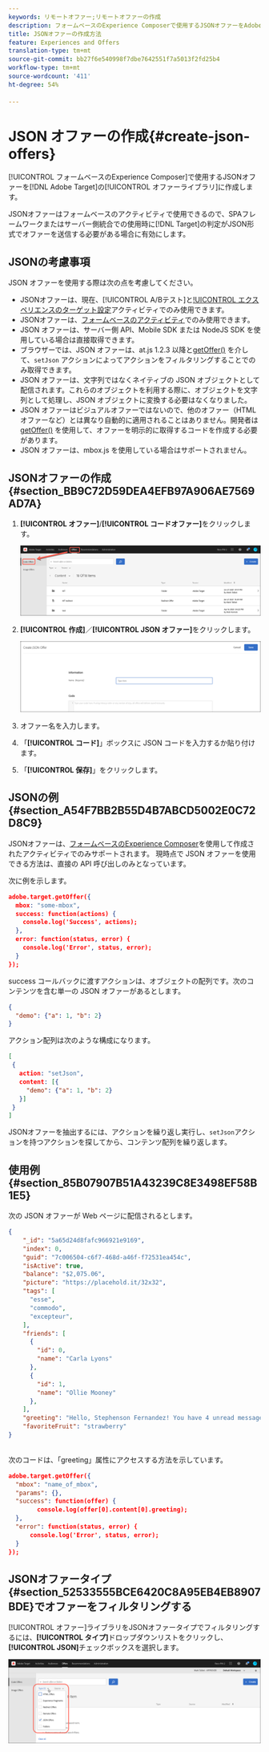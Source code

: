 ```yaml
---
keywords: リモートオファー;リモートオファーの作成
description: フォームベースのExperience Composerで使用するJSONオファーをAdobe Targetで作成する方法を説明します。 JSONオファーは、SPAフレームワークまたはサーバー側の統合に役立ちます。
title: JSONオファーの作成方法
feature: Experiences and Offers
translation-type: tm+mt
source-git-commit: bb27f6e540998f7dbe7642551f7a5013f2fd25b4
workflow-type: tm+mt
source-wordcount: '411'
ht-degree: 54%

---
```



# JSON オファーの作成{#create-json-offers}

[!UICONTROL フォームベースのExperience Composer]で使用するJSONオファーを[!DNL Adobe Target]の[!UICONTROL オファーライブラリ]に作成します。

JSONオファーはフォームベースのアクティビティで使用できるので、SPAフレームワークまたはサーバー側統合での使用時に[!DNL Target]の判定がJSON形式でオファーを送信する必要がある場合に有効にします。

## JSONの考慮事項

JSON オファーを使用する際は次の点を考慮してください。

* JSONオファーは、現在、[!UICONTROL A/Bテスト]と[!UICONTROL エクスペリエンスのターゲット設定](XT)アクティビティでのみ使用できます。
* JSONオファーは、[フォームベースのアクティビティ](/help/c-experiences/form-experience-composer.md)でのみ使用できます。
* JSON オファーは、サーバー側 API、Mobile SDK または NodeJS SDK を使用している場合は直接取得できます。
* ブラウザーでは、JSON オファーは、at.js 1.2.3 以降と[getOffer()](/help/c-implementing-target/c-implementing-target-for-client-side-web/adobe-target-getoffer.md) を介して、`setJson` アクションによってアクションをフィルタリングすることでのみ取得できます。
* JSON オファーは、文字列ではなくネイティブの JSON オブジェクトとして配信されます。これらのオブジェクトを利用する際に、オブジェクトを文字列として処理し、JSON オブジェクトに変換する必要はなくなりました。
* JSON オファーはビジュアルオファーではないので、他のオファー（HTML オファーなど）とは異なり自動的に適用されることはありません。開発者は[getOffer()](/help/c-implementing-target/c-implementing-target-for-client-side-web/adobe-target-getoffer.md) を使用して、オファーを明示的に取得するコードを作成する必要があります。
* JSON オファーは、mbox.js を使用している場合はサポートされません。

## JSONオファーの作成{#section_BB9C72D59DEA4EFB97A906AE7569AD7A}

1. **[!UICONTROL オファー]**/**[!UICONTROL コードオファー]**&#x200B;をクリックします。

   ![オファー/「コードオファー」タブ](/help/c-experiences/c-manage-content/assets/code-offers-tab.png)

1. **[!UICONTROL 作成]**／**[!UICONTROL JSON オファー]**&#x200B;をクリックします。

   ![](assets/offer-json.png)

1. オファー名を入力します。
1. 「**[!UICONTROL コード]**」ボックスに JSON コードを入力するか貼り付けます。
1. 「**[!UICONTROL 保存]**」をクリックします。

## JSONの例{#section_A54F7BB2B55D4B7ABCD5002E0C72D8C9}

JSONオファーは、[フォームベースのExperience Composer](/help/c-experiences/form-experience-composer.md)を使用して作成されたアクティビティでのみサポートされます。 現時点で JSON オファーを使用できる方法は、直接の API 呼び出しのみとなっています。

次に例を示します。

```json
adobe.target.getOffer({ 
  mbox: "some-mbox", 
  success: function(actions) { 
    console.log('Success', actions); 
  }, 
  error: function(status, error) { 
    console.log('Error', status, error); 
  } 
});
```

success コールバックに渡すアクションは、オブジェクトの配列です。次のコンテンツを含む単一の JSON オファーがあるとします。

```json
{ 
  "demo": {"a": 1, "b": 2} 
}
```

アクション配列は次のような構成になります。

```json
[ 
 { 
   action: "setJson", 
   content: [{ 
     "demo": {"a": 1, "b": 2} 
   }] 
 }  
]
```

JSONオファーを抽出するには、アクションを繰り返し実行し、`setJson`アクションを持つアクションを探してから、コンテンツ配列を繰り返します。

## 使用例{#section_85B07907B51A43239C8E3498EF58B1E5}

次の JSON オファーが Web ページに配信されるとします。

```json
{ 
    "_id": "5a65d24d8fafc966921e9169", 
    "index": 0, 
    "guid": "7c006504-c6f7-468d-a46f-f72531ea454c", 
    "isActive": true, 
    "balance": "$2,075.06", 
    "picture": "https://placehold.it/32x32", 
    "tags": [ 
      "esse", 
      "commodo", 
      "excepteur", 
    ], 
    "friends": [ 
      { 
        "id": 0, 
        "name": "Carla Lyons" 
      }, 
      { 
        "id": 1, 
        "name": "Ollie Mooney" 
      }, 
    ], 
    "greeting": "Hello, Stephenson Fernandez! You have 4 unread messages.", 
    "favoriteFruit": "strawberry" 
} 
  
```

次のコードは、「greeting」属性にアクセスする方法を示しています。

```json
adobe.target.getOffer({   
  "mbox": "name_of_mbox", 
  "params": {}, 
  "success": function(offer) {           
        console.log(offer[0].content[0].greeting); 
  },   
  "error": function(status, error) {           
      console.log('Error', status, error); 
  } 
});
```

## JSONオファータイプ{#section_52533555BCE6420C8A95EB4EB8907BDE}でオファーをフィルタリングする

[!UICONTROL オファー]ライブラリをJSONオファータイプでフィルタリングするには、**[!UICONTROL タイプ]**&#x200B;ドロップダウンリストをクリックし、**[!UICONTROL JSON]**&#x200B;チェックボックスを選択します。

![](assets/offer-json-filter.png)


